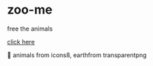 # zoo-me
free the animals

[click here](https://htmlpreview.github.io/?https://github.com/smx0/zoo-me/blob/main/index.html)


💬
animals from icons8, earthfrom transparentpng
